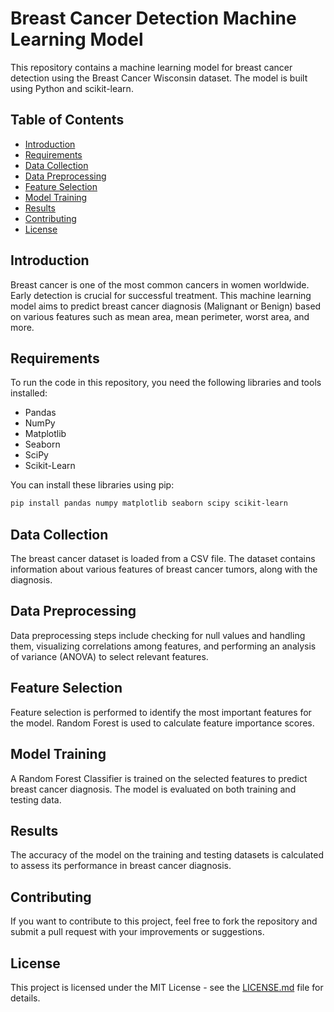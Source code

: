 
# Breast Cancer Detection Machine Learning Model

This repository contains a machine learning model for breast cancer detection using the Breast Cancer Wisconsin dataset. The model is built using Python and scikit-learn.

## Table of Contents

- [Introduction](#introduction)
- [Requirements](#requirements)
- [Data Collection](#data-collection)
- [Data Preprocessing](#data-preprocessing)
- [Feature Selection](#feature-selection)
- [Model Training](#model-training)
- [Results](#results)
- [Contributing](#contributing)
- [License](#license)

## Introduction

Breast cancer is one of the most common cancers in women worldwide. Early detection is crucial for successful treatment. This machine learning model aims to predict breast cancer diagnosis (Malignant or Benign) based on various features such as mean area, mean perimeter, worst area, and more.

## Requirements

To run the code in this repository, you need the following libraries and tools installed:

- Pandas
- NumPy
- Matplotlib
- Seaborn
- SciPy
- Scikit-Learn

You can install these libraries using pip:

```bash
pip install pandas numpy matplotlib seaborn scipy scikit-learn
```


## Data Collection

The breast cancer dataset is loaded from a CSV file. The dataset contains information about various features of breast cancer tumors, along with the diagnosis.

## Data Preprocessing

Data preprocessing steps include checking for null values and handling them, visualizing correlations among features, and performing an analysis of variance (ANOVA) to select relevant features.

## Feature Selection

Feature selection is performed to identify the most important features for the model. Random Forest is used to calculate feature importance scores.

## Model Training

A Random Forest Classifier is trained on the selected features to predict breast cancer diagnosis. The model is evaluated on both training and testing data.

## Results

The accuracy of the model on the training and testing datasets is calculated to assess its performance in breast cancer diagnosis.

## Contributing

If you want to contribute to this project, feel free to fork the repository and submit a pull request with your improvements or suggestions.

## License

This project is licensed under the MIT License - see the [LICENSE.md](LICENSE.md) file for details.
```
